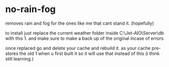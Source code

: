 # no-rain-fog
removes rain and fog for the ones like me that cant stand it. (hopefully)






to install just replace the current weather folder inside C:\Jet-AIO\Server\db with this 1. and make sure to make a back up of the original incase of errors













once replaced go and delete your cache and rebuild it. as your cache pre-stores the old 1 when u first built it so it will use that instead of this (i think still learning.)
